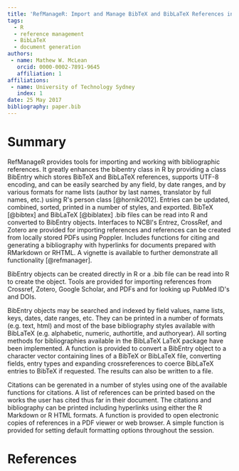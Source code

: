 ```yaml
---
title: 'RefManageR: Import and Manage BibTeX and BibLaTeX References in R'
tags:
  - R
  - reference management
  - BibLaTeX
  - document generation
authors:
 - name: Mathew W. McLean
   orcid: 0000-0002-7891-9645
   affiliation: 1
affiliations:
 - name: University of Technology Sydney
   index: 1
date: 25 May 2017
bibliography: paper.bib
---
```


# Summary

RefManageR provides tools for importing and working with bibliographic
references.  It greatly enhances the bibentry class in R by providing
a class BibEntry which stores BibTeX and BibLaTeX references, supports
UTF-8 encoding, and can be easily searched by any field, by date
ranges, and by various formats for name lists (author by last names,
translator by full names, etc.) using R's person class
[@hornik2012]. Entries can be updated, combined, sorted, printed in a
number of styles, and exported. BibTeX [@bibtex] and BibLaTeX
[@biblatex] .bib files can be read into R and converted to BibEntry
objects.  Interfaces to NCBI's Entrez, CrossRef, and Zotero are
provided for importing references and references can be created from
locally stored PDFs using Poppler.  Includes functions for citing and
generating a bibliography with hyperlinks for documents prepared with
RMarkdown or RHTML.  A vignette is available to further demonstrate
all functionality [@refmanager].
 
BibEntry objects can be created directly in R or a .bib file can be
read into R to create the object.  Tools are
provided for importing references from Crossref, Zotero, Google
Scholar, and PDFs and for looking up PubMed ID's and DOIs.

BibEntry objects may be searched and indexed by field values, name
lists, keys, dates, date ranges, etc.  They can be printed in a number
of formats (e.g. text, html) and most of the base bibliography styles
available with BibLaTeX (e.g. alphabetic, numeric, authortitle, and
authoryear).  All sorting methods for bibliographies available in the
BibLaTeX LaTeX package have been implemented.  A function is provided
to convert a BibEntry object to a character vector containing lines of
a BibTeX or BibLaTeX file, converting fields, entry types and
expanding crossreferences to coerce BibLaTeX entries to BibTeX if
requested.  The results can also be written to a file.

Citations can be gerenated in a number of styles using one of the
available functions for citations.  A list of references can be
printed based on the works the user has cited thus far in their
document.  The citations and bibliography can be printed including
hyperlinks using either the R Markdown or R HTML formats.  A function
is provided to open electronic copies of references in a PDF viewer or
web browser.  A simple function is provided for setting default
formatting options throughout the session.

# References
